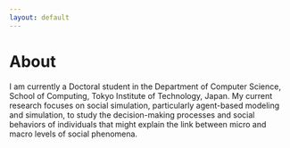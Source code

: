 ```yaml
---
layout: default
---
```


# About

I am currently a Doctoral student in the Department of Computer Science, School of Computing, Tokyo Institute of Technology, Japan. My current research focuses on social simulation, particularly agent-based modeling and simulation, to study the decision-making processes and social behaviors of individuals that might explain the link between micro and macro levels of social phenomena.
